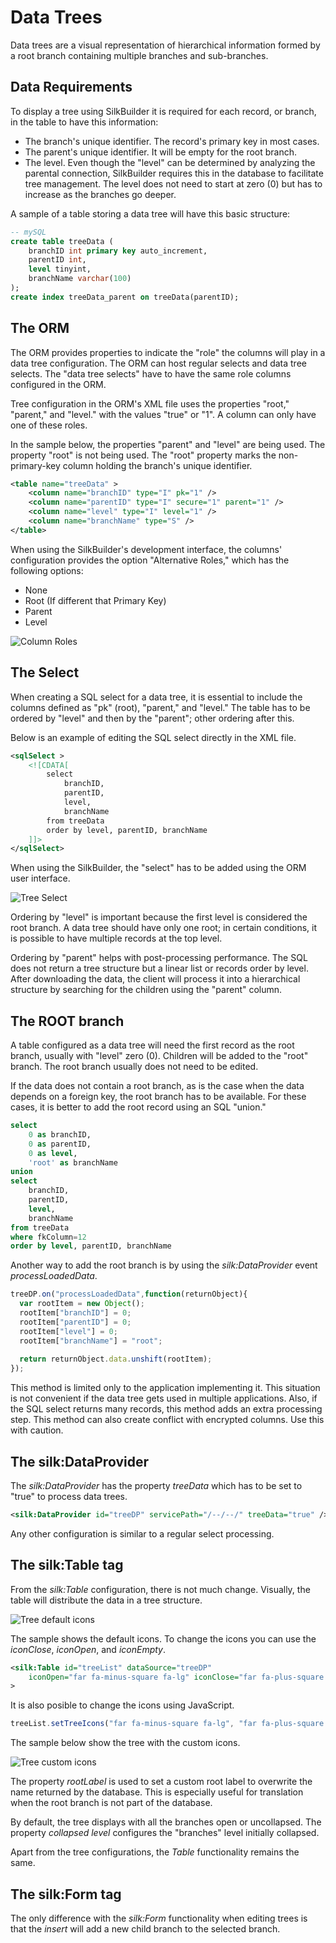 # **Data Trees**

Data trees are a visual representation of hierarchical information formed by a root branch containing multiple branches and sub-branches.

## **Data Requirements**

To display a tree using SilkBuilder it is required for each record, or branch, in the table to have this information:

- The branch's unique identifier. The record's primary key in most cases.
- The parent's unique identifier. It will be empty for the root branch.
- The level. Even though the "level" can be determined by analyzing the parental connection, SilkBuilder requires this in the database to facilitate tree management. The level does not need to start at zero (0) but has to increase as the branches go deeper.

A sample of a table storing a data tree will have this basic structure:

```sql
-- mySQL
create table treeData (
	branchID int primary key auto_increment,
	parentID int,
	level tinyint,
	branchName varchar(100)
);
create index treeData_parent on treeData(parentID);
```

## The ORM

The ORM provides properties to indicate the "role" the columns will play in a data tree configuration. The ORM can host regular selects and data tree selects. The "data tree selects" have to have the same role columns configured in the ORM.

Tree configuration in the ORM's XML file uses the properties "root," "parent," and "level." with the values "true" or "1". A column can only have one of these roles.

In the sample below, the properties "parent" and "level" are being used. The property "root" is not being used. The "root" property marks the non-primary-key column holding the branch's unique identifier.

```xml
<table name="treeData" >
	<column name="branchID" type="I" pk="1" />
	<column name="parentID" type="I" secure="1" parent="1" />
	<column name="level" type="I" level="1" />
	<column name="branchName" type="S" />
</table>
```

When using the SilkBuilder's development interface, the columns' configuration provides the option "Alternative Roles," which has the following options:

- None
- Root (If different that Primary Key)
- Parent
- Level

![Column Roles](../.gitbook/assets/tree_roles.png)

## The Select

When creating a SQL select for a data tree, it is essential to include the columns defined as "pk" (root), "parent," and "level." The table has to be ordered by "level" and then by the "parent"; other ordering after this.

Below is an example of editing the SQL select directly in the XML file. 

```xml
<sqlSelect >     
	<![CDATA[
		select
			branchID,
			parentID,
			level,
			branchName
		from treeData
		order by level, parentID, branchName
	]]>
</sqlSelect>
```

When using the SilkBuilder, the "select" has to be added using the ORM user interface.

![Tree Select](../.gitbook/assets/tree_select.png)

Ordering by "level" is important because the first level is considered the root branch. A data tree should have only one root; in certain conditions, it is possible to have multiple records at the top level.

Ordering by "parent" helps with post-processing performance. The SQL does not return a tree structure but a linear list or records order by level. After downloading the data, the client will process it into a hierarchical structure by searching for the children using the "parent" column.

## The ROOT branch

A table configured as a data tree will need the first record as the root branch, usually with "level" zero (0). Children will be added to the "root" branch. The root branch usually does not need to be edited.

If the data does not contain a root branch, as is the case when the data depends on a foreign key, the root branch has to be available. For these cases, it is better to add the root record using an SQL "union."

```sql
select
	0 as branchID,
	0 as parentID,
	0 as level,
	'root' as branchName
union
select
	branchID,
	parentID,
	level,
	branchName
from treeData
where fkColumn=12
order by level, parentID, branchName
```

Another way to add the root branch is by using the *silk:DataProvider* event *processLoadedData*.

```javascript
treeDP.on("processLoadedData",function(returnObject){
  var rootItem = new Object();
  rootItem["branchID"] = 0;
  rootItem["parentID"] = 0;
  rootItem["level"] = 0;
  rootItem["branchName"] = "root";
  
  return returnObject.data.unshift(rootItem);
});
```

This method is limited only to the application implementing it. This situation is not convenient if the data tree gets used in multiple applications. Also, if the SQL select returns many records, this method adds an extra processing step. This method can also create conflict with encrypted columns. Use this with caution.

## The silk:DataProvider

The *silk:DataProvider* has the property *treeData* which has to be set to "true" to process data trees.

```xml
<silk:DataProvider id="treeDP" servicePath="/--/--/" treeData="true" />
```

Any other configuration is similar to a regular select processing.

## The silk:Table tag

From the *silk:Table* configuration, there is not much change. Visually, the table will distribute the data in a tree structure.

![Tree default icons](../.gitbook/assets/tree_sample.png)

The sample shows the default icons. To change the icons you can use the *iconClose*, *iconOpen*, and *iconEmpty*.

```xml
<silk:Table id="treeList" dataSource="treeDP"
	iconOpen="far fa-minus-square fa-lg" iconClose="far fa-plus-square fa-lg" iconEmpty="fas fa-square-full"
>
```

It is also posible to change the icons using JavaScript.

```javascript
treeList.setTreeIcons("far fa-minus-square fa-lg", "far fa-plus-square fa-lg", "fas fa-square-full");
```

The sample below show the tree with the custom icons.

![Tree custom icons](../.gitbook/assets/tree_icons.png)

The property *rootLabel* is used to set a custom root label to overwrite the name returned by the database. This is especially useful for translation when the root branch is not part of the database.

By default, the tree displays with all the branches open or uncollapsed. The property *collapsed level* configures the "branches" level initially collapsed.

Apart from the tree configurations, the *Table* functionality remains the same.

## The silk:Form tag

The only difference with the *silk:Form* functionality when editing trees is that the *insert* will add a new child branch to the selected branch. 

